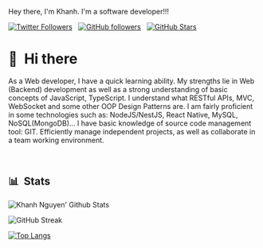 Hey there, I'm Khanh. I'm a software developer!!!

[![Twitter Followers](https://img.shields.io/twitter/follow/KWalkerNNK?color=0E7FC0&logo=twitter&style=for-the-badge&label=Twitter)](https://twitter.com/KWalkerNNK) &nbsp; [![GitHub followers](https://img.shields.io/github/followers/nguyennhukhanh?logo=GitHub&style=for-the-badge)](https://github.com/nguyennhukhanh) &nbsp; [![GitHub Stars](https://img.shields.io/github/stars/nguyennhukhanh?logo=github&style=for-the-badge)](https://github.com/nguyennhukhanh) &nbsp;


# 👋 &nbsp;Hi there

As a Web developer, I have a quick learning ability. My strengths lie in Web (Backend) development as well as a strong understanding of basic concepts of JavaScript, TypeScript. I understand what RESTful APIs, MVC, WebSocket and some other OOP Design Patterns are.
I am fairly proficient in some technologies such as: NodeJS/NestJS, React Native, MySQL, NoSQL(MongoDB)...
I have basic knowledge of source code management tool: GIT.
Efficiently manage independent projects, as well as collaborate in a team working environment.


&nbsp;

## 📊 &nbsp;Stats

![Khanh Nguyen' Github Stats](https://github-readme-stats.vercel.app/api?username=nguyennhukhanh&hide=contribs)

![GitHub Streak](https://github-readme-streak-stats.herokuapp.com/?user=nguyennhukhanh)

[![Top Langs](https://github-readme-stats.vercel.app/api/top-langs/?username=nguyennhukhanh&layout=compact)](https://github.com/nguyennhukhanh/github-readme-stats)


